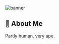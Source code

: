 ![banner](https://capsule-render.vercel.app/api?type=cylinder&height=100&color=gradient&text=Daniel%20Owen%20van%20Dommelen&section=header&textBg=false&fontSize=32&animation=fadeIn&desc="Partly%20human,%20very%20ape"&descAlignY=70&fontAlignY=42)

## 💫 About Me
Partly human, very ape.
